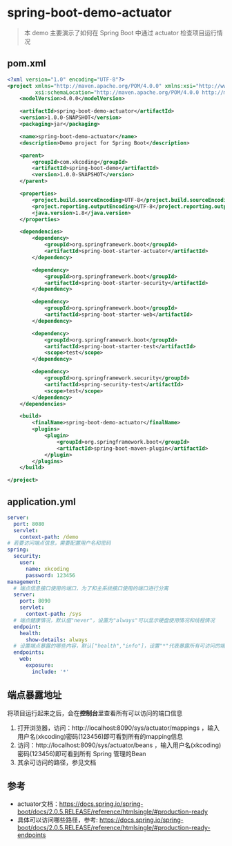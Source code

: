 # spring-boot-demo-actuator

> 本 demo 主要演示了如何在 Spring Boot 中通过 actuator 检查项目运行情况

## pom.xml

```xml
<?xml version="1.0" encoding="UTF-8"?>
<project xmlns="http://maven.apache.org/POM/4.0.0" xmlns:xsi="http://www.w3.org/2001/XMLSchema-instance"
         xsi:schemaLocation="http://maven.apache.org/POM/4.0.0 http://maven.apache.org/xsd/maven-4.0.0.xsd">
    <modelVersion>4.0.0</modelVersion>

    <artifactId>spring-boot-demo-actuator</artifactId>
    <version>1.0.0-SNAPSHOT</version>
    <packaging>jar</packaging>

    <name>spring-boot-demo-actuator</name>
    <description>Demo project for Spring Boot</description>

    <parent>
        <groupId>com.xkcoding</groupId>
        <artifactId>spring-boot-demo</artifactId>
        <version>1.0.0-SNAPSHOT</version>
    </parent>

    <properties>
        <project.build.sourceEncoding>UTF-8</project.build.sourceEncoding>
        <project.reporting.outputEncoding>UTF-8</project.reporting.outputEncoding>
        <java.version>1.8</java.version>
    </properties>

    <dependencies>
        <dependency>
            <groupId>org.springframework.boot</groupId>
            <artifactId>spring-boot-starter-actuator</artifactId>
        </dependency>

        <dependency>
            <groupId>org.springframework.boot</groupId>
            <artifactId>spring-boot-starter-security</artifactId>
        </dependency>

        <dependency>
            <groupId>org.springframework.boot</groupId>
            <artifactId>spring-boot-starter-web</artifactId>
        </dependency>

        <dependency>
            <groupId>org.springframework.boot</groupId>
            <artifactId>spring-boot-starter-test</artifactId>
            <scope>test</scope>
        </dependency>

        <dependency>
            <groupId>org.springframework.security</groupId>
            <artifactId>spring-security-test</artifactId>
            <scope>test</scope>
        </dependency>
    </dependencies>

    <build>
        <finalName>spring-boot-demo-actuator</finalName>
        <plugins>
            <plugin>
                <groupId>org.springframework.boot</groupId>
                <artifactId>spring-boot-maven-plugin</artifactId>
            </plugin>
        </plugins>
    </build>

</project>
```

## application.yml

```yaml
server:
  port: 8080
  servlet:
    context-path: /demo
# 若要访问端点信息，需要配置用户名和密码
spring:
  security:
    user:
      name: xkcoding
      password: 123456
management:
  # 端点信息接口使用的端口，为了和主系统接口使用的端口进行分离
  server:
    port: 8090
    servlet:
      context-path: /sys
  # 端点健康情况，默认值"never"，设置为"always"可以显示硬盘使用情况和线程情况
  endpoint:
    health:
      show-details: always
  # 设置端点暴露的哪些内容，默认["health","info"]，设置"*"代表暴露所有可访问的端点
  endpoints:
    web:
      exposure:
        include: '*'
```

## 端点暴露地址

将项目运行起来之后，会在**控制台**里查看所有可以访问的端口信息
1. 打开浏览器，访问：http://localhost:8090/sys/actuator/mappings ，输入用户名(xkcoding)密码(123456)即可看到所有的mapping信息
2. 访问：http://localhost:8090/sys/actuator/beans ，输入用户名(xkcoding)密码(123456)即可看到所有 Spring 管理的Bean
3. 其余可访问的路径，参见文档

## 参考

- actuator文档：https://docs.spring.io/spring-boot/docs/2.0.5.RELEASE/reference/htmlsingle/#production-ready
- 具体可以访问哪些路径，参考: https://docs.spring.io/spring-boot/docs/2.0.5.RELEASE/reference/htmlsingle/#production-ready-endpoints